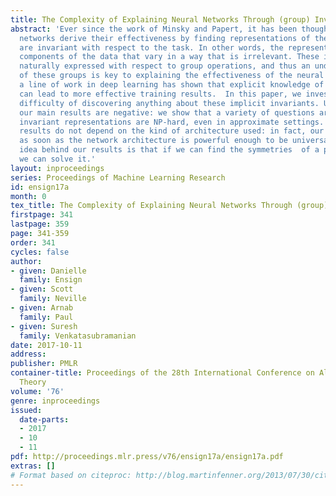 ```yaml
---
title: The Complexity of Explaining Neural Networks Through (group) Invariants
abstract: 'Ever since the work of Minsky and Papert, it has been thought that neural
  networks derive their effectiveness by finding representations of the data that
  are invariant with respect to the task. In other words, the representations eliminate
  components of the data that vary in a way that is irrelevant. These invariants are
  naturally expressed with respect to group operations, and thus an understanding
  of these groups is key to explaining the effectiveness of the neural network. Moreover,
  a line of work in deep learning has shown that explicit knowledge of group invariants
  can lead to more effective training results.  In this paper, we investigate the
  difficulty of discovering anything about these implicit invariants. Unfortunately,
  our main results are negative: we show that a variety of questions around investigating
  invariant representations are NP-hard, even in approximate settings. Moreover, these
  results do not depend on the kind of architecture used: in fact, our results follow
  as soon as the network architecture is powerful enough to be universal. The key
  idea behind our results is that if we can find the symmetries  of a problem then
  we can solve it.'
layout: inproceedings
series: Proceedings of Machine Learning Research
id: ensign17a
month: 0
tex_title: The Complexity of Explaining Neural Networks Through (group) Invariants
firstpage: 341
lastpage: 359
page: 341-359
order: 341
cycles: false
author:
- given: Danielle
  family: Ensign
- given: Scott
  family: Neville
- given: Arnab
  family: Paul
- given: Suresh
  family: Venkatasubramanian
date: 2017-10-11
address: 
publisher: PMLR
container-title: Proceedings of the 28th International Conference on Algorithmic Learning
  Theory
volume: '76'
genre: inproceedings
issued:
  date-parts:
  - 2017
  - 10
  - 11
pdf: http://proceedings.mlr.press/v76/ensign17a/ensign17a.pdf
extras: []
# Format based on citeproc: http://blog.martinfenner.org/2013/07/30/citeproc-yaml-for-bibliographies/
---
```

